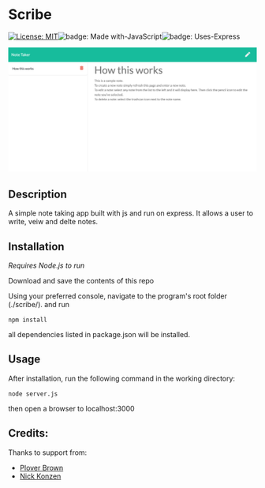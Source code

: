 # Scribe

[![License: MIT](https://img.shields.io/badge/License-MIT-blue.svg)](https://www.gnu.org/licenses/gpl-3.0)![badge: Made with-JavaScript](https://img.shields.io/badge/Made%20with-JavaScript-Yellow)![badge: Uses-Express](https://img.shields.io/badge/Uses-Express-orange)

![screenshot of Scribe](./screenshots/Note_Taker.png)

## Description
A simple note taking app built with js and run on express. It allows a user to write, veiw and delte notes.

## Installation

*Requires Node.js to run*

Download and save the contents of this repo

Using your preferred console, navigate to the program's root folder (./scribe/). and run
```
npm install
```
all dependencies listed in package.json will be installed.

## Usage
After installation, run the following command in the working directory:
```
node server.js
```
then open a browser to localhost:3000

## Credits:

Thanks to support from:

- [Plover Brown](https://github.com/rebgrasshopper)
- [Nick Konzen](https://github.com/NTKonzen)
